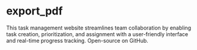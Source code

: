 # export_pdf
This task management website streamlines team collaboration by enabling task creation, prioritization, and assignment with a user-friendly interface and real-time progress tracking. Open-source on GitHub.
